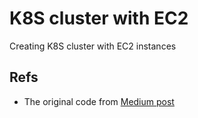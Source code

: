 # K8S cluster with EC2

Creating K8S cluster with EC2 instances


## Refs

- The original code from [Medium post](https://medium.com/@yakuphanbilgic3/project-creating-a-kubernetes-cluster-with-terraform-on-aws-6896f78e20ea)